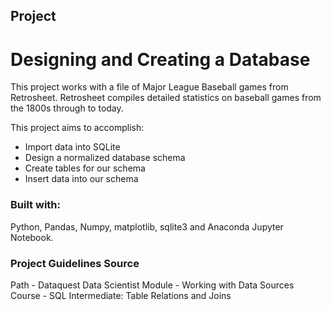 ## Project
# Designing and Creating a Database

This project works with a file of Major League Baseball games from Retrosheet. Retrosheet compiles detailed statistics on baseball games from the 1800s through to today.

This project aims to accomplish:
- Import data into SQLite
- Design a normalized database schema
- Create tables for our schema
- Insert data into our schema


### Built with:

Python, Pandas, Numpy, matplotlib, sqlite3 and Anaconda Jupyter Notebook.


### Project Guidelines Source

 Path - Dataquest Data Scientist
 Module - Working with Data Sources
 Course - SQL Intermediate: Table Relations and Joins